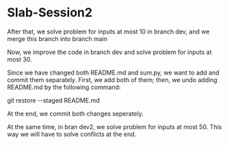 # Slab-Session2

After that, we solve problem for inputs at most 10 in branch dev, and we merge this branch into branch main

Now, we improve the code in branch dev and solve problem for inputs at most 30.

Since we have changed both README.md and sum.py, we want to add and commit them separately. First, we add both of them; then, we undo adding README.md by the following command:

git restore --staged README.md

At the end, we commit both changes seperately.

At the same time, in bran dev2, we solve problem for inputs at most 50. This way we will have to solve conflicts at the end.
